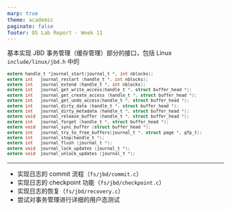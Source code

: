 ```yaml
---
marp: true
theme: academic
paginate: false
footer: OS Lab Report · Week 11
---
```


<!-- _header: 第 11 周工作 -->
<!-- _footer: '' -->

基本实现 JBD 事务管理（缓存管理）部分的接口，包括 Linux `include/linux/jbd.h` 中的

<small>

```c
extern handle_t *journal_start(journal_t *, int nblocks);
extern int	 journal_restart (handle_t *, int nblocks);
extern int	 journal_extend (handle_t *, int nblocks);
extern int	 journal_get_write_access(handle_t *, struct buffer_head *);
extern int	 journal_get_create_access (handle_t *, struct buffer_head *);
extern int	 journal_get_undo_access(handle_t *, struct buffer_head *);
extern int	 journal_dirty_data (handle_t *, struct buffer_head *);
extern int	 journal_dirty_metadata (handle_t *, struct buffer_head *);
extern void	 journal_release_buffer (handle_t *, struct buffer_head *);
extern int	 journal_forget (handle_t *, struct buffer_head *);
extern void	 journal_sync_buffer (struct buffer_head *);
extern int	 journal_try_to_free_buffers(journal_t *, struct page *, gfp_t);
extern int	 journal_stop(handle_t *);
extern int	 journal_flush (journal_t *);
extern void	 journal_lock_updates (journal_t *);
extern void	 journal_unlock_updates (journal_t *);
```

</small>

---

<!-- _header: 下周工作 -->

- 实现日志的 commit 流程（`fs/jbd/commit.c`）
- 实现日志的 checkpoint 功能（`fs/jbd/checkpoint.c`）
- 实现日志的恢复（`fs/jbd/recovery.c`）
- 尝试对事务管理进行详细的用户态测试